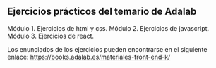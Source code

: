 ## Ejercicios prácticos del temario de Adalab

Módulo 1. Ejercicios de html y css. 
Módulo 2. Ejercicios de javascript.
Módulo 3. Ejercicios de react.

Los enunciados de los ejercicios pueden encontrarse en el siguiente enlace: https://books.adalab.es/materiales-front-end-k/
